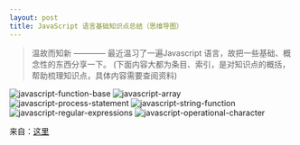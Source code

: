 ```yaml
---
layout: post
title: JavaScript 语言基础知识点总结（思维导图）
---
```


> 温故而知新 ———— 最近温习了一遍Javascript 语言，故把一些基础、概念性的东西分享一下。
(下面内容大都为条目、索引，是对知识点的概括，帮助梳理知识点，具体内容需要查阅资料)

![javascript-function-base](https://f.cloud.github.com/assets/2571697/1131722/abcecefc-1bbe-11e3-9edc-e510e1af2dc1.gif)
![javascript-array](https://f.cloud.github.com/assets/2571697/1131724/abd191c8-1bbe-11e3-9680-d4e0760dee08.gif)
![javascript-process-statement](https://f.cloud.github.com/assets/2571697/1131725/abd4d568-1bbe-11e3-8a2f-de6d6cfb78cd.gif)
![javascript-string-function](https://f.cloud.github.com/assets/2571697/1131726/abd31714-1bbe-11e3-91f0-8aeae17c6f5c.gif)
![javascript-regular-expressions](https://f.cloud.github.com/assets/2571697/1131723/abd33f1e-1bbe-11e3-89a0-fb9b1362738b.gif)
![javascript-operational-character](https://f.cloud.github.com/assets/2571697/1131727/abd3daf0-1bbe-11e3-9e66-ac5cb53ab192.gif)

来自：[这里](http://julying.com/blog/the-features-of-javascript-language-summary-maps/)